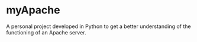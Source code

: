 # myApache
A personal project developed in Python to get a better understanding of the functioning of an Apache server.
